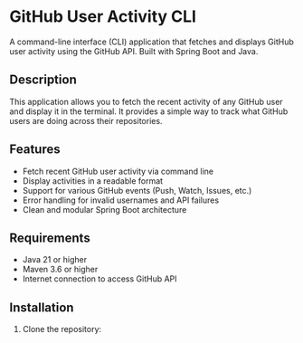 # GitHub User Activity CLI

A command-line interface (CLI) application that fetches and displays GitHub user activity using the GitHub API. Built with Spring Boot and Java.

## Description

This application allows you to fetch the recent activity of any GitHub user and display it in the terminal. It provides a simple way to track what GitHub users are doing across their repositories.

## Features

- Fetch recent GitHub user activity via command line
- Display activities in a readable format
- Support for various GitHub events (Push, Watch, Issues, etc.)
- Error handling for invalid usernames and API failures
- Clean and modular Spring Boot architecture

## Requirements

- Java 21 or higher
- Maven 3.6 or higher
- Internet connection to access GitHub API

## Installation

1. Clone the repository: